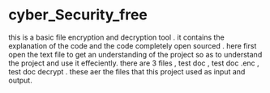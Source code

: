 # cyber_Security_free
this is a basic file encryption and decryption tool . it contains the explanation of the code and the code completely open sourced .
here first open the text file to get an understanding of the project so as to understand the project and use it effeciently.
there are 3 files , test doc , test doc .enc , test doc decrypt . these aer the files that this project used as input and output.
